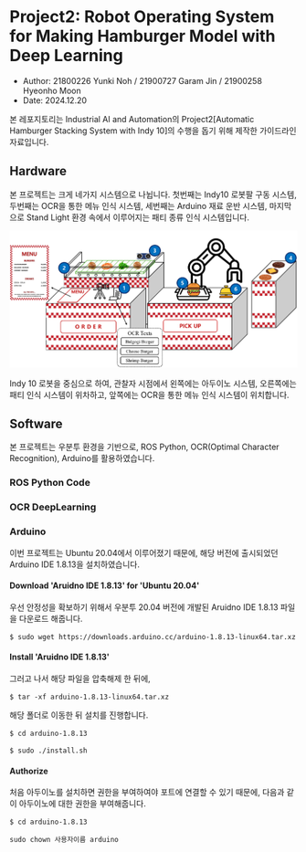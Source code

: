 # Project2: Robot Operating System for Making Hamburger Model with Deep Learning

- Author: 21800226 Yunki Noh / 21900727 Garam Jin / 21900258 Hyeonho Moon 
- Date: 2024.12.20

본 레포지토리는 Industrial AI and Automation의 Project2[Automatic Hamburger Stacking System with Indy 10]의 수행을 돕기 위해 제작한 가이드라인 자료입니다.

## Hardware
본 프로젝트는 크게 네가지 시스템으로 나뉩니다. 첫번째는 Indy10 로봇팔 구동 시스템, 두번째는 OCR을 통한 메뉴 인식 시스템, 세번째는 Arduino 재료 운반 시스템, 마지막으로 Stand Light 환경 속에서 이루어지는 패티 종류 인식 시스템입니다.
<p align="center">
  <img width="940" alt="3D_Schemetic" src="https://github.com/YunKiNoh/24-2_IAIA_Project2-Automatic-Hamburger-Stacking-System/blob/main/image/3D_Schemetic.png" />
</p>

Indy 10 로봇을 중심으로 하여, 관찰자 시점에서 왼쪽에는 아두이노 시스템, 오른쪽에는 패티 인식 시스템이 위차하고, 앞쪽에는 OCR을 통한 메뉴 인식 시스템이 위치합니다. 

## Software
본 프로젝트는 우분투 환경을 기반으로, ROS Python, OCR(Optimal Character Recognition), Arduino를 활용하였습니다.

### ROS Python Code

### OCR DeepLearning 

### Arduino
이번 프로젝트는 Ubuntu 20.04에서 이루어졌기 때문에, 해당 버전에 출시되었던 Arduino IDE 1.8.13을 설치하였습니다.

#### Download 'Aruidno IDE 1.8.13' for 'Ubuntu 20.04'
우선 안정성을 확보하기 위해서 우분투 20.04 버전에 개발된 Aruidno IDE 1.8.13 파일을 다운로드 해줍니다.
```
$ sudo wget https://downloads.arduino.cc/arduino-1.8.13-linux64.tar.xz
```

#### Install 'Aruidno IDE 1.8.13'
그러고 나서 해당 파일을 압축해제 한 뒤에, 
```
$ tar -xf arduino-1.8.13-linux64.tar.xz
```

해당 폴더로 이동한 뒤 설치를 진행합니다.
```
$ cd arduino-1.8.13
```
```
$ sudo ./install.sh
```

#### Authorize
처음 아두이노를 설치하면 권한을 부여하여야 포트에 연결할 수 있기 때문에, 다음과 같이 아두이노에 대한 권한을 부여해줍니다.
```
$ cd arduino-1.8.13
```
```
sudo chown 사용자이름 arduino
```
